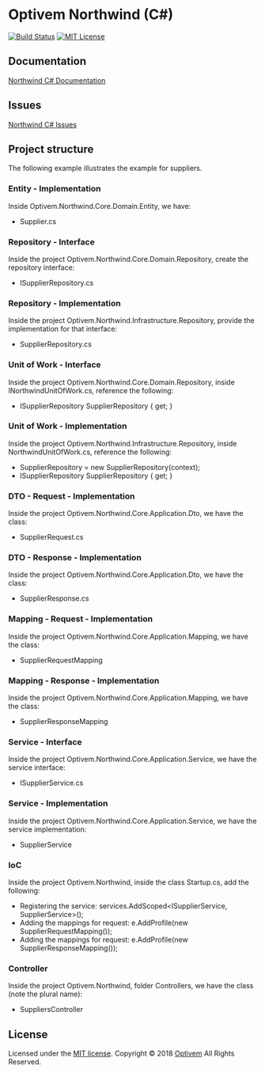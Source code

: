 # Optivem Northwind (C#)

[![Build Status](https://img.shields.io/appveyor/ci/optivem/northwind-dotnetcore.svg)](https://ci.appveyor.com/project/optivem/northwind-dotnetcore)
[![MIT License](http://img.shields.io/badge/license-MIT-brightgreen.svg)](http://opensource.org/licenses/MIT)

## Documentation

[Northwind C# Documentation](https://opensource.optivem.com/northwind-dotnetcore)

## Issues

[Northwind C# Issues](https://github.com/optivem/northwind-dotnetcore/issues)

## Project structure

The following example illustrates the example for suppliers.

### Entity - Implementation

Inside Optivem.Northwind.Core.Domain.Entity, we have:
* Supplier.cs

<script src="https://gist-it.appspot.com/github/optivem/northwind-dotnetcore/blob/master/src/Core/Domain/Optivem.Northwind.Core.Domain.Entity/Supplier.cs"></script>

### Repository - Interface

Inside the project Optivem.Northwind.Core.Domain.Repository, create the repository interface:
* ISupplierRepository.cs

<script src="https://gist-it.appspot.com/github/optivem/northwind-dotnetcore/blob/master/src/Optivem.Northwind.Core.Domain.Repository/ISupplierRepository.cs"></script>

### Repository - Implementation

Inside the project Optivem.Northwind.Infrastructure.Repository, provide the implementation for that interface:
* SupplierRepository.cs

<script src="https://gist-it.appspot.com/github/optivem/northwind-dotnetcore/blob/master/src/Optivem.Northwind.Infrastructure.Repository/SupplierRepository.cs"></script>

### Unit of Work - Interface

Inside the project Optivem.Northwind.Core.Domain.Repository, inside INorthwindUnitOfWork.cs, reference the following:
* ISupplierRepository SupplierRepository { get; }

<script src="https://gist-it.appspot.com/github/optivem/northwind-dotnetcore/blob/master/src/Optivem.Northwind.Core.Domain.Repository/INorthwindUnitOfWork.cs"></script>

### Unit of Work - Implementation

Inside the project Optivem.Northwind.Infrastructure.Repository, inside NorthwindUnitOfWork.cs, reference the following:
* SupplierRepository = new SupplierRepository(context);
* ISupplierRepository SupplierRepository { get; }

<script src="https://gist-it.appspot.com/github/optivem/northwind-dotnetcore/blob/master/src/Optivem.Northwind.Infrastructure.Repository/NorthwindUnitOfWork.cs"></script>

### DTO - Request - Implementation

Inside the project Optivem.Northwind.Core.Application.Dto, we have the class:
* SupplierRequest.cs

<script src="https://gist-it.appspot.com/github/optivem/northwind-dotnetcore/blob/master/src/Optivem.Northwind.Core.Application.Dto/SupplierRequest.cs"></script>

### DTO - Response - Implementation

Inside the project Optivem.Northwind.Core.Application.Dto, we have the class:
* SupplierResponse.cs

<script src="https://gist-it.appspot.com/github/optivem/northwind-dotnetcore/blob/master/src/Optivem.Northwind.Core.Application.Dto/SupplierResponse.cs"></script>

### Mapping - Request - Implementation

Inside the project Optivem.Northwind.Core.Application.Mapping, we have the class:
* SupplierRequestMapping

<script src="https://gist-it.appspot.com/github/optivem/northwind-dotnetcore/blob/master/src/Optivem.Northwind.Core.Application.Mapping/SupplierRequestMapping.cs"></script>

### Mapping - Response - Implementation

Inside the project Optivem.Northwind.Core.Application.Mapping, we have the class:
* SupplierResponseMapping

<script src="https://gist-it.appspot.com/github/optivem/northwind-dotnetcore/blob/master/src/Optivem.Northwind.Core.Application.Mapping/SupplierResponseMapping.cs"></script>

### Service - Interface

Inside the project Optivem.Northwind.Core.Application.Service, we have the service interface:
* ISupplierService.cs

<script src="https://gist-it.appspot.com/github/optivem/northwind-dotnetcore/blob/master/src/Optivem.Northwind.Core.Application.Service/ISupplierService.cs"></script>

### Service - Implementation

Inside the project Optivem.Northwind.Core.Application.Service, we have the service implementation:
* SupplierService

<script src="https://gist-it.appspot.com/github/optivem/northwind-dotnetcore/blob/master/src/Optivem.Northwind.Core.Application.Service/SupplierService.cs"></script>

### IoC

Inside the project Optivem.Northwind, inside the class Startup.cs, add the following:
* Registering the service: services.AddScoped<ISupplierService, SupplierService>();
* Adding the mappings for request: e.AddProfile(new SupplierRequestMapping());
* Adding the mappings for request: e.AddProfile(new SupplierResponseMapping());


<script src="https://gist-it.appspot.com/github/optivem/northwind-dotnetcore/blob/master/src/Optivem.Northwind/Startup.cs"></script>

### Controller

Inside the project Optivem.Northwind, folder Controllers, we have the class (note the plural name):
* SuppliersController

<script src="https://gist-it.appspot.com/github/optivem/northwind-dotnetcore/blob/master/src/Optivem.Northwind/Controllers/SuppliersController.cs"></script>

## License

Licensed under the [MIT license](http://opensource.org/licenses/mit-license.php). Copyright © 2018 [Optivem](https://www.optivem.com/) All Rights Reserved. 
